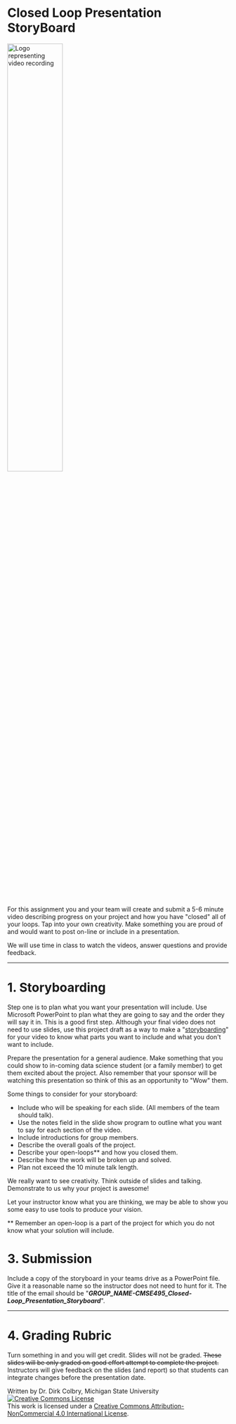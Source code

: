 # Closed Loop Presentation StoryBoard

<img src="https://upload.wikimedia.org/wikipedia/commons/thumb/2/2b/Movie_-_The_Noun_Project.svg/1024px-Movie_-_The_Noun_Project.svg.png"  width="50%" alt="Logo representing video recording">

For this assignment you and your team will create and submit a 5-6 minute video describing progress on your project and how you have "closed" all of your loops. Tap into your own creativity.  Make something you are proud of and would want to post on-line or include in a presentation. 

We will use time in class to watch the videos, answer questions and provide feedback.







----
<a name="Storyboarding"></a>

# 1. Storyboarding

Step one is to plan what you want your presentation will include.  Use Microsoft PowerPoint to plan what they are going to say and the order they will say it in.  This is a good first step. Although your final video does not need to use slides, use this project draft as a way to make a "[storyboarding](https://en.wikipedia.org/wiki/Storyboard)" for your video to know what parts you want to include and what you don't want to include. 

Prepare the presentation for a general audience.  Make something that you could show to in-coming data science student (or a family member) to get them excited about the project. Also remember that your sponsor will be watching this presentation so think of this as an opportunity to "Wow" them. 

Some things to consider for your storyboard:

- Include who will be speaking for each slide. (All members of the team should talk).
- Use the notes field in the slide show program to outline what you want to say for each section of the video. 
- Include introductions for group members.  
- Describe the overall goals of the project.
- Describe your open-loops** and how you closed them. 
- Describe how the work will be broken up and solved.
- Plan not exceed the 10 minute talk length.

We really want to see creativity.  Think outside of slides and talking. Demonstrate to us why your project is awesome!

Let your instructor know what you are thinking, we may be able to show you some easy to use tools to produce your vision. 

** Remember an open-loop is a part of the project for which you do not know what your solution will include.  

# 3. Submission


Include a copy of the storyboard in your teams drive as a PowerPoint file. Give it a reasonable name so the instructor does not need to hunt for it. The title of the email should be "**_GROUP_NAME-CMSE495_Closed-Loop_Presentation_Storyboard_**".


---

# 4. Grading Rubric

Turn something in and you will get credit.  Slides will not be graded. ~~These slides will be only graded on good effort attempt to complete the project.~~ Instructors will give feedback on the slides (and report) so that students can integrate changes before the presentation date.  

Written by Dr. Dirk Colbry, Michigan State University
<a rel="license" href="http://creativecommons.org/licenses/by-nc/4.0/"><img alt="Creative Commons License" style="border-width:0" src="https://i.creativecommons.org/l/by-nc/4.0/88x31.png" /></a><br />This work is licensed under a <a rel="license" href="http://creativecommons.org/licenses/by-nc/4.0/">Creative Commons Attribution-NonCommercial 4.0 International License</a>.
